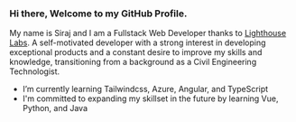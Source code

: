 ### Hi there, Welcome to my GitHub Profile. 

My name is Siraj and I am a Fullstack Web Developer thanks to [Lighthouse Labs](https://www.lighthouselabs.ca/). A self-motivated developer with a strong interest in developing exceptional products and a constant desire to improve my skills and knowledge, transitioning from a background as a Civil Engineering Technologist.

- I’m currently learning Tailwindcss, Azure, Angular, and TypeScript
- I'm committed to expanding my skillset in the future by learning Vue, Python, and Java

<!--
**SJ-WJ/SJ-WJ** is a ✨ _special_ ✨ repository because its `README.md` (this file) appears on your GitHub profile.

Here are some ideas to get you started:

- 🔭 I’m currently working on ...
- 🌱 I’m currently learning ...
- 👯 I’m looking to collaborate on ...
- 🤔 I’m looking for help with ...
- 💬 Ask me about ...
- 📫 How to reach me: ...
- 😄 Pronouns: ...
- ⚡ Fun fact: ...
-->
